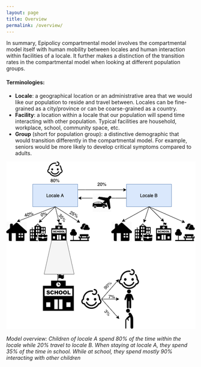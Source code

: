 ```yaml
---
layout: page
title: Overview
permalink: /overview/
---
```


In summary, Epipolicy compartmental model involves the compartmental model itself with human mobility between locales and human interaction within facilities of a locale. It further makes a distinction of the transition rates in the compartmental model when looking at different population groups.
#### Terminologies:
- **Locale**: a geographical location or an administrative area that we would like our population to reside and travel between. Locales can be fine-grained as a city/province or can be coarse-grained as a country.
- **Facility**: a location within a locale that our population will spend time interacting with other population. Typical facilities are household, workplace, school, community space, etc.
- **Group** (short for population group): a distinctive demographic that would transition differently in the compartmental model. For example, seniors would be more likely to develop critical symptoms compared to adults.

![Model Overview](/assets/model_overview.png)

*Model overview: Children of locale A spend 80% of the time within the locale while 20% travel to locale B. When staying at locale A, they spend 35% of the time in school. While at school, they spend mostly 90% interacting with other children*
